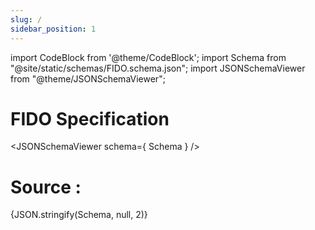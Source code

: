 ```yaml
---
slug: /
sidebar_position: 1
---
```


import CodeBlock from '@theme/CodeBlock';
import Schema from "@site/static/schemas/FIDO.schema.json";
import JSONSchemaViewer from "@theme/JSONSchemaViewer";

# FIDO Specification

<JSONSchemaViewer schema={ Schema } />

# Source :

<CodeBlock language="json">{JSON.stringify(Schema, null, 2)}</CodeBlock>